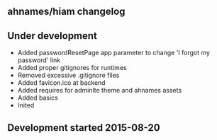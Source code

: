 ahnames/hiam changelog
----------------------

## Under development

- Added passwordResetPage app parameter to change 'I forgot my password' link
- Added proper gitignores for runtimes
- Removed excessive .gitignore files
- Added favicon.ico at backend
- Added requires for adminlte theme and ahnames assets
- Added basics
- Inited

## Development started 2015-08-20

